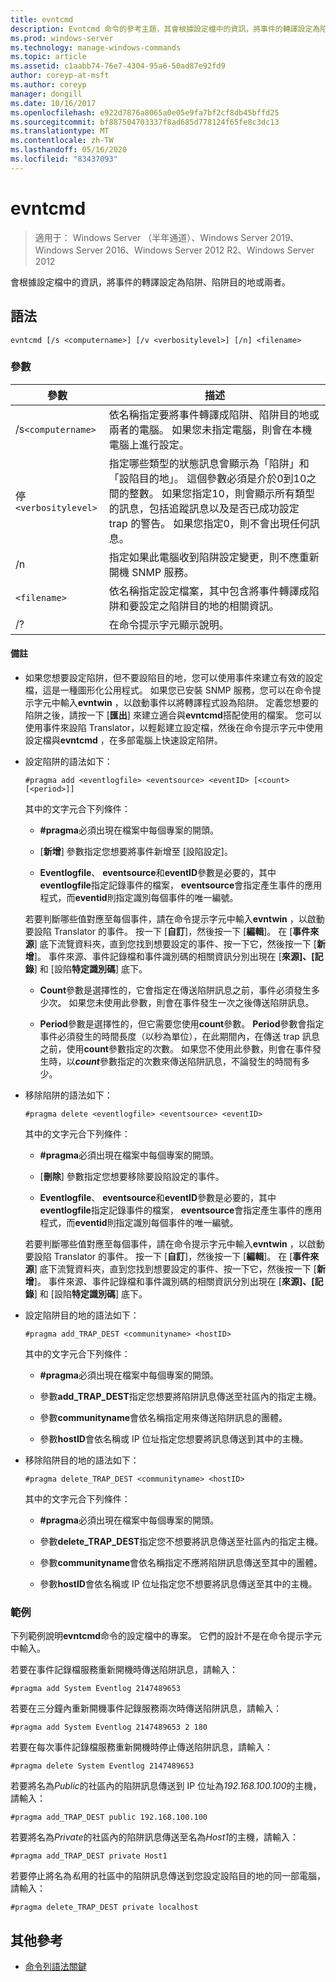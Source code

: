 ```yaml
---
title: evntcmd
description: Evntcmd 命令的參考主題，其會根據設定檔中的資訊，將事件的轉譯設定為陷阱、陷阱目的地或兩者。
ms.prod: windows-server
ms.technology: manage-windows-commands
ms.topic: article
ms.assetid: c1aabb74-76e7-4304-95a6-50ad87e92fd9
author: coreyp-at-msft
ms.author: coreyp
manager: dongill
ms.date: 10/16/2017
ms.openlocfilehash: e922d7876a8065a0e05e9fa7bf2cf8db45bffd25
ms.sourcegitcommit: bf887504703337f8ad685d778124f65fe8c3dc13
ms.translationtype: MT
ms.contentlocale: zh-TW
ms.lasthandoff: 05/16/2020
ms.locfileid: "83437093"
---
```

# <a name="evntcmd"></a>evntcmd

> 適用于： Windows Server （半年通道）、Windows Server 2019、Windows Server 2016、Windows Server 2012 R2、Windows Server 2012

會根據設定檔中的資訊，將事件的轉譯設定為陷阱、陷阱目的地或兩者。

## <a name="syntax"></a>語法

```
evntcmd [/s <computername>] [/v <verbositylevel>] [/n] <filename>
```

### <a name="parameters"></a>參數

| 參數 | 描述 |
| --------- | ----------- |
| /s`<computername>` | 依名稱指定要將事件轉譯成陷阱、陷阱目的地或兩者的電腦。 如果您未指定電腦，則會在本機電腦上進行設定。 |
| 停`<verbositylevel>` | 指定哪些類型的狀態訊息會顯示為「陷阱」和「設陷目的地」。 這個參數必須是介於0到10之間的整數。 如果您指定10，則會顯示所有類型的訊息，包括追蹤訊息以及是否已成功設定 trap 的警告。 如果您指定0，則不會出現任何訊息。 |
| /n | 指定如果此電腦收到陷阱設定變更，則不應重新開機 SNMP 服務。 |
| `<filename>` | 依名稱指定設定檔案，其中包含將事件轉譯成陷阱和要設定之陷阱目的地的相關資訊。 |
| /? | 在命令提示字元顯示說明。 |

#### <a name="remarks"></a>備註

- 如果您想要設定陷阱，但不要設陷目的地，您可以使用事件來建立有效的設定檔，這是一種圖形化公用程式。 如果您已安裝 SNMP 服務，您可以在命令提示字元中輸入**evntwin** ，以啟動事件以將轉譯程式設為陷阱。 定義您想要的陷阱之後，請按一下 [**匯出**] 來建立適合與**evntcmd**搭配使用的檔案。 您可以使用事件來設陷 Translator，以輕鬆建立設定檔，然後在命令提示字元中使用設定檔與**evntcmd** ，在多部電腦上快速設定陷阱。

- 設定陷阱的語法如下：

  ```
  #pragma add <eventlogfile> <eventsource> <eventID> [<count> [<period>]]
  ```

  其中的文字元合下列條件：

    - **#pragma**必須出現在檔案中每個專案的開頭。

    - [**新增**] 參數指定您想要將事件新增至 [設陷設定]。

    - **Eventlogfile**、 **eventsource**和**eventID**參數是必要的，其中**eventlogfile**指定記錄事件的檔案， **eventsource**會指定產生事件的應用程式，而**eventid**則指定識別每個事件的唯一編號。

    若要判斷哪些值對應至每個事件，請在命令提示字元中輸入**evntwin** ，以啟動要設陷 Translator 的事件。 按一下 [**自訂**]，然後按一下 [**編輯**]。 在 [**事件來源**] 底下流覽資料夾，直到您找到想要設定的事件、按一下它，然後按一下 [**新增**]。 事件來源、事件記錄檔和事件識別碼的相關資訊分別出現在 [**來源]、[記錄**] 和 [設陷**特定識別碼**] 底下。

    - **Count**參數是選擇性的，它會指定在傳送陷阱訊息之前，事件必須發生多少次。 如果您未使用此參數，則會在事件發生一次之後傳送陷阱訊息。

    - **Period**參數是選擇性的，但它需要您使用**count**參數。 **Period**參數會指定事件必須發生的時間長度（以秒為單位），在此期間內，在傳送 trap 訊息之前，使用**count**參數指定的次數。 如果您不使用此參數，則會在事件發生時，以***count***參數指定的次數來傳送陷阱訊息，不論發生的時間有多少。

- 移除陷阱的語法如下：

  ```
  #pragma delete <eventlogfile> <eventsource> <eventID>
  ```

  其中的文字元合下列條件：

    - **#pragma**必須出現在檔案中每個專案的開頭。

    - [**刪除**] 參數指定您想要移除要設陷設定的事件。

    - **Eventlogfile**、 **eventsource**和**eventID**參數是必要的，其中**eventlogfile**指定記錄事件的檔案， **eventsource**會指定產生事件的應用程式，而**eventid**則指定識別每個事件的唯一編號。

    若要判斷哪些值對應至每個事件，請在命令提示字元中輸入**evntwin** ，以啟動要設陷 Translator 的事件。 按一下 [**自訂**]，然後按一下 [**編輯**]。 在 [**事件來源**] 底下流覽資料夾，直到您找到想要設定的事件、按一下它，然後按一下 [**新增**]。 事件來源、事件記錄檔和事件識別碼的相關資訊分別出現在 [**來源]、[記錄**] 和 [設陷**特定識別碼**] 底下。

- 設定陷阱目的地的語法如下：

  ```
  #pragma add_TRAP_DEST <communityname> <hostID>
  ```

  其中的文字元合下列條件：

    - **#pragma**必須出現在檔案中每個專案的開頭。

    - 參數**add_TRAP_DEST**指定您想要將陷阱訊息傳送至社區內的指定主機。

    - 參數**communityname**會依名稱指定用來傳送陷阱訊息的團體。

    - 參數**hostID**會依名稱或 IP 位址指定您想要將訊息傳送到其中的主機。

- 移除陷阱目的地的語法如下：

  ```
  #pragma delete_TRAP_DEST <communityname> <hostID>
  ```

  其中的文字元合下列條件：

    - **#pragma**必須出現在檔案中每個專案的開頭。

    - 參數**delete_TRAP_DEST**指定您不想要將訊息傳送至社區內的指定主機。

    - 參數**communityname**會依名稱指定不應將陷阱訊息傳送至其中的團體。

    - 參數**hostID**會依名稱或 IP 位址指定您不想要將訊息傳送至其中的主機。

### <a name="examples"></a>範例

下列範例說明**evntcmd**命令的設定檔中的專案。 它們的設計不是在命令提示字元中輸入。

若要在事件記錄檔服務重新開機時傳送陷阱訊息，請輸入：

```
#pragma add System Eventlog 2147489653
```

若要在三分鐘內重新開機事件記錄服務兩次時傳送陷阱訊息，請輸入：

```
#pragma add System Eventlog 2147489653 2 180
```

若要在每次事件記錄檔服務重新開機時停止傳送陷阱訊息，請輸入：

```
#pragma delete System Eventlog 2147489653
```

若要將名為*Public*的社區內的陷阱訊息傳送到 IP 位址為*192.168.100.100*的主機，請輸入：

```
#pragma add_TRAP_DEST public 192.168.100.100
```

若要將名為*Private*的社區內的陷阱訊息傳送至名為*Host1*的主機，請輸入：

```
#pragma add_TRAP_DEST private Host1
```

若要停止將名為*私*用的社區中的陷阱訊息傳送到您設定設陷目的地的同一部電腦，請輸入：

```
#pragma delete_TRAP_DEST private localhost
```

## <a name="additional-references"></a>其他參考

- [命令列語法關鍵](command-line-syntax-key.md)
